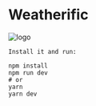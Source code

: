# Weatherific

![logo](http://openweathermap.org/img/wn/02d@2x.png)

```
Install it and run:

npm install
npm run dev
# or
yarn
yarn dev
```
